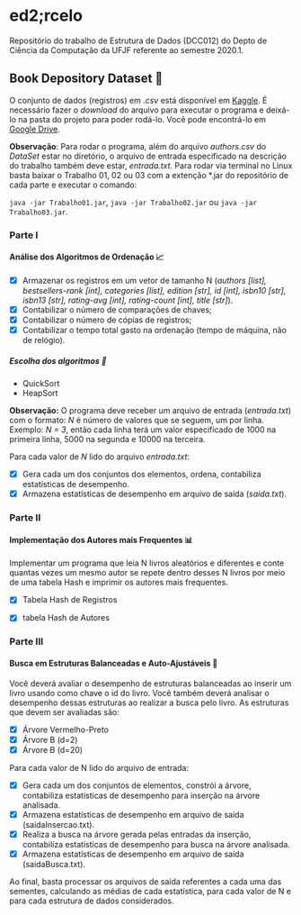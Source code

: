 # ed2;rcelo

Repositório do trabalho de Estrutura de Dados (DCC012) do Depto de Ciência da Computação da UFJF referente ao semestre 2020.1.

## Book Depository Dataset :closed_book:

O conjunto de dados (registros) em *.csv* está disponível em [Kaggle](https://www.kaggle.com/sp1thas/book-depository-dataset). É necessário fazer o *download* do arquivo para executar o programa e deixá-lo na pasta do projeto para poder rodá-lo. Você pode encontrá-lo em [Google Drive](https://drive.google.com/file/d/1Iy7PVAZdvuUFuK3FiepMJVy2TkX_qY2H/view?usp=sharing).

**Observação**: Para rodar o programa, além do arquivo *authors.csv* do *DataSet* estar no diretório, o arquivo de entrada especificado na descrição do trabalho também deve estar, *entrada.txt*. Para rodar via terminal no Linux basta baixar o Trabalho 01, 02 ou 03 com a extenção *.jar do repositório de cada parte e executar o comando:

```java -jar Trabalho01.jar```, ```java -jar Trabalho02.jar``` ou ```java -jar Trabalho03.jar```.

### Parte I

#### Análise dos Algoritmos de Ordenação :chart_with_upwards_trend:
- [x] Armazenar os registros em um vetor de tamanho N (*authors [list], bestsellers-rank [int], categories [list], edition [str], id [int], isbn10 [str], isbn13 [str], rating-avg [int], rating-count [int], title [str]*). 
- [x] Contabilizar o número de comparações de chaves;
- [x] Contabilizar o número de cópias de registros;
- [x] Contabilizar o tempo total gasto na ordenação (tempo de máquina, não de relógio).

##### Escolha dos algoritmos :bookmark_tabs:

* QuickSort
* HeapSort

**Observação:** O programa deve receber um arquivo de entrada (*entrada.txt*) com o formato: *N* é número de valores que se seguem, um por linha. Exemplo: *N = 3*, então cada linha terá um valor especificado de 1000 na primeira linha, 5000 na segunda e 10000 na terceira.

Para cada valor de *N* lido do arquivo *entrada.txt*:
- [x] Gera cada um dos conjuntos dos elementos, ordena, contabiliza estatísticas de desempenho.
- [x] Armazena estatísticas de desempenho em arquivo de saída (*saida.txt*).

### Parte II
#### Implementação dos Autores mais Frequentes :bar_chart:

Implementar um programa que leia N livros aleatórios e diferentes e conte quantas vezes um mesmo autor se repete dentro desses N livros por meio de uma tabela Hash e imprimir os autores mais frequentes.

- [x] Tabela Hash de Registros
- [x] tabela Hash de Autores


### Parte III
#### Busca em Estruturas Balanceadas e Auto-Ajustáveis :bookmark:

Você deverá avaliar o desempenho de estruturas balanceadas ao inserir um livro usando como chave o id do livro. Você também deverá analisar o desempenho dessas estruturas ao realizar a busca pelo livro. As estruturas que devem ser avaliadas são:

- [x] Árvore Vermelho-Preto
- [x] Árvore B (d=2)
- [x] Árvore B (d=20)

Para cada valor de N lido do arquivo de entrada:

- [x] Gera cada um dos conjuntos de elementos, constrói a árvore, contabiliza estatísticas de desempenho para inserção na árvore analisada.
- [x] Armazena estatísticas de desempenho em arquivo de saída (saidaInsercao.txt).
- [x] Realiza a busca na árvore gerada pelas entradas da inserção, contabiliza estatísticas de desempenho para busca na árvore analisada.
- [x] Armazena estatísticas de desempenho em arquivo de saída (saidaBusca.txt).

Ao final, basta processar os arquivos de saída referentes a cada uma das sementes, calculando as médias de cada estatística, para cada valor de N e para cada estrutura de
dados considerados.
